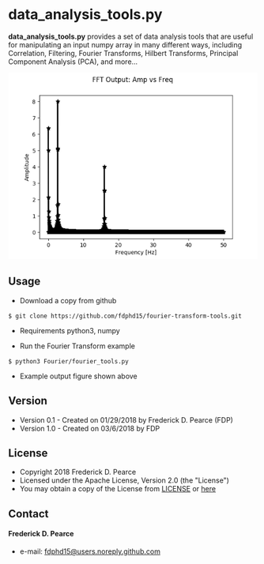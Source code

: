 data_analysis_tools.py
======
**data_analysis_tools.py** provides a set of data analysis tools that are
useful for manipulating an input numpy array in many different ways, including
Correlation, Filtering, Fourier Transforms, Hilbert Transforms, Principal
Component Analysis (PCA), and more...

![Fourier Transform Figure](https://github.com/fdphd15/data-analysis-tools/blob/master/Fourier/test_fft.png)

## Usage
* Download a copy from github

```
$ git clone https://github.com/fdphd15/fourier-transform-tools.git
```

* Requirements
python3, numpy

* Run the Fourier Transform example

```
$ python3 Fourier/fourier_tools.py 
```
* Example output figure shown above

## Version 
* Version 0.1 - Created on 01/29/2018 by Frederick D. Pearce (FDP)
* Version 1.0 - Created on 03/6/2018 by FDP

## License 
* Copyright 2018 Frederick D. Pearce
* Licensed under the Apache License, Version 2.0 (the "License")
* You may obtain a copy of the License from
[LICENSE](https://github.com/fdphd15/data-analysis-tools/blob/master/LICENSE.md) or
[here](http://www.apache.org/licenses/LICENSE-2.0)
 
## Contact
#### Frederick D. Pearce
* e-mail: fdphd15@users.noreply.github.com

